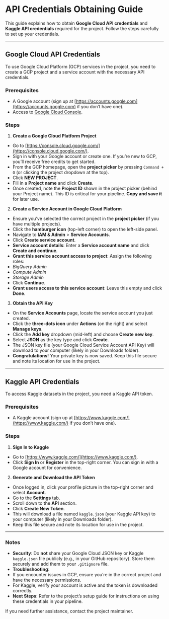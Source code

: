 # API Credentials Obtaining Guide

This guide explains how to obtain **Google Cloud API credentials** and **Kaggle API credentials** required for the project. Follow the steps carefully to set up your credentials.

---

## Google Cloud API Credentials

To use Google Cloud Platform (GCP) services in the project, you need to create a GCP project and a service account with the necessary API credentials.

### Prerequisites
- A Google account (sign up at [https://accounts.google.com](https://accounts.google.com) if you don’t have one).
- Access to [Google Cloud Console](https://console.cloud.google.com/).

### Steps

1. **Create a Google Cloud Platform Project**
- Go to [https://console.cloud.google.com/](https://console.cloud.google.com/).
- Sign in with your Google account or create one. If you’re new to GCP, you’ll receive free credits to get started.
- From the GCP homepage, open the **project picker** by pressing `Command + O` (or clicking the project dropdown at the top).
- Click **NEW PROJECT**.
- Fill in a **Project name** and click **Create**.
- Once created, note the **Project ID** shown in the project picker (behind your Project name). This ID is critical for your pipeline. **Copy and save it** for later use.

2. **Create a Service Account in Google Cloud Platform**
- Ensure you’ve selected the correct project in the **project picker** (if you have multiple projects).
- Click the **hamburger icon** (top-left corner) to open the left-side panel.
- Navigate to **IAM & Admin** > **Service Accounts**.
- Click **Create service account**.
- **Service account details**: Enter a **Service account name** and click **Create and continue**.
- **Grant this service account access to project**: Assign the following roles:
- _BigQuery Admin_
- _Compute Admin_
- _Storage Admin_
- Click **Continue**.
- **Grant users access to this service account**: Leave this empty and click **Done**.

3. **Obtain the API Key**
- On the **Service Accounts** page, locate the service account you just created.
- Click the **three-dots icon** under **Actions** (on the right) and select **Manage keys**.
- Click the **Add key** dropdown (mid-left) and choose **Create new key**.
- Select **JSON** as the key type and click **Create**.
- The JSON key file (your Google Cloud Service Account API Key) will download to your computer (likely in your Downloads folder).
- **Congratulations!** Your private key is now saved. Keep this file secure and note its location for use in the project.

---

## Kaggle API Credentials

To access Kaggle datasets in the project, you need a Kaggle API token.

### Prerequisites
- A Kaggle account (sign up at [https://www.kaggle.com/](https://www.kaggle.com/) if you don’t have one).

### Steps

1. **Sign In to Kaggle**
- Go to [https://www.kaggle.com/](https://www.kaggle.com/).
- Click **Sign In** or **Register** in the top-right corner. You can sign in with a Google account for convenience.

2. **Generate and Download the API Token**
- Once logged in, click your profile picture in the top-right corner and select **Account**.
- Go to the **Settings** tab.
- Scroll down to the **API** section.
- Click **Create New Token**.
- This will download a file named `kaggle.json` (your Kaggle API key) to your computer (likely in your Downloads folder).
- Keep this file secure and note its location for use in the project.

---

### Notes
- **Security**: Do **not** share your Google Cloud JSON key or Kaggle `kaggle.json` file publicly (e.g., in your GitHub repository). Store them securely and add them to your `.gitignore` file.
- **Troubleshooting**:
- If you encounter issues in GCP, ensure you’re in the correct project and have the necessary permissions.
- For Kaggle, verify your account is active and the token is downloaded correctly.
- **Next Steps**: Refer to the project’s setup guide for instructions on using these credentials in your pipeline.

If you need further assistance, contact the project maintainer.
